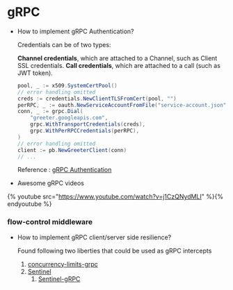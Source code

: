 # gRPC

- How to implement gRPC Authentication?

  Credentials can be of two types:

  **Channel credentials**, which are attached to a Channel, such as Client SSL credentials.
  **Call credentials**, which are attached to a call (such as JWT token).

    ```java
    pool, _ := x509.SystemCertPool()
    // error handling omitted
    creds := credentials.NewClientTLSFromCert(pool, "")
    perRPC, _ := oauth.NewServiceAccountFromFile("service-account.json", scope)
    conn, _ := grpc.Dial(
        "greeter.googleapis.com",
        grpc.WithTransportCredentials(creds),
        grpc.WithPerRPCCredentials(perRPC),
    )
    // error handling omitted
    client := pb.NewGreeterClient(conn)
    // ...
    ```

  Reference : [gRPC Authentication](https://grpc.io/docs/guides/auth/)

- Awesome gRPC videos

{% youtube src="https://www.youtube.com/watch?v=j1CzQNydMLI" %}{% endyoutube %}

### flow-control middleware

- How to implement gRPC client/server side resilience?

  Found following two liberties that could be used as gRPC intercepts
    1. [concurrency-limits-grpc](https://github.com/Netflix/concurrency-limits)
    2. [Sentinel](https://sentinelguard.io/en-us/)
        1. [Sentinel-gRPC](https://sentinelguard.io/en-us/docs/open-source-framework-integrations.html)
